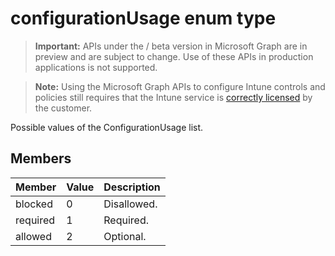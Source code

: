 ﻿# configurationUsage enum type

> **Important:** APIs under the / beta version in Microsoft Graph are in preview and are subject to change. Use of these APIs in production applications is not supported.

> **Note:** Using the Microsoft Graph APIs to configure Intune controls and policies still requires that the Intune service is [correctly licensed](https://go.microsoft.com/fwlink/?linkid=839381) by the customer.

Possible values of the ConfigurationUsage list.
## Members
|Member|Value|Description|
|:---|:---|:---|
|blocked|0|Disallowed.|
|required|1|Required.|
|allowed|2|Optional.|





